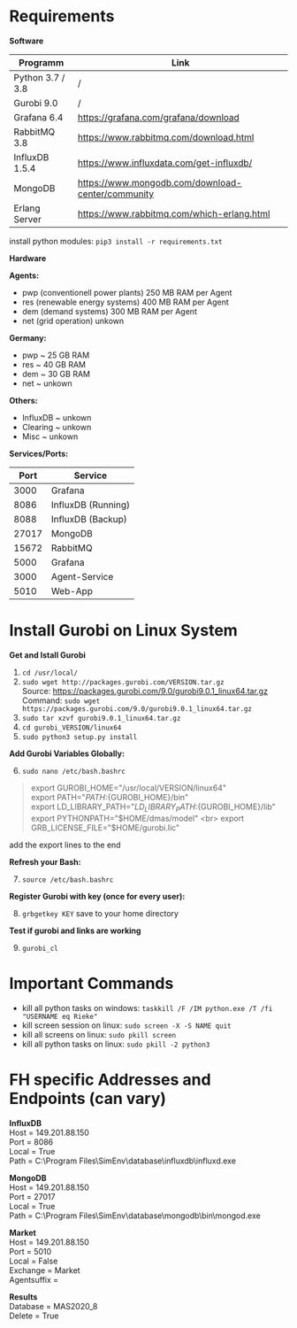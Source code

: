 # Requirements

**Software**

| Programm | Link |
| ------ | ------ |
| Python 3.7 / 3.8           | / |
| Gurobi 9.0                | / |
| Grafana 6.4               | https://grafana.com/grafana/download |
| RabbitMQ 3.8              | https://www.rabbitmq.com/download.html |
| InfluxDB 1.5.4            | https://www.influxdata.com/get-influxdb/ |
| MongoDB                   | https://www.mongodb.com/download-center/community |
| Erlang Server             | https://www.rabbitmq.com/which-erlang.html |

install python modules: `pip3 install -r requirements.txt`


**Hardware**

**Agents:**
- pwp (conventionell power plants) 250 MB RAM per Agent
- res (renewable energy systems) 400 MB RAM per Agent
- dem (demand systems) 300 MB RAM per Agent
- net (grid operation) unkown

**Germany:**
- pwp ~ 25 GB RAM 
- res ~ 40 GB RAM 
- dem ~ 30 GB RAM 
- net ~ unkown

**Others:**
- InfluxDB ~ unkown
- Clearing ~ unkown
- Misc ~ unkown


**Services/Ports:**

| Port | Service |
| ------ | ------ |
| 3000 | Grafana |
| 8086 | InfluxDB (Running)|
| 8088 | InfluxDB (Backup) |
| 27017 | MongoDB |
| 15672 | RabbitMQ |
| 5000 | Grafana |
| 3000 | Agent-Service |
| 5010 | Web-App |



# Install Gurobi on Linux System

**Get and Istall Gurobi** <br>
1. `cd /usr/local/` <br>
2. `sudo wget http://packages.gurobi.com/VERSION.tar.gz` <br>
    Source: https://packages.gurobi.com/9.0/gurobi9.0.1_linux64.tar.gz <br>
    Command:  `sudo wget https://packages.gurobi.com/9.0/gurobi9.0.1_linux64.tar.gz`
3. `sudo tar xzvf gurobi9.0.1_linux64.tar.gz` <br>
4. `cd gurobi_VERSION/linux64` <br>
5. `sudo python3 setup.py install` <br>


**Add Gurobi Variables Globally:**<br>

6. `sudo nano /etc/bash.bashrc` <br>

> export GUROBI_HOME="/usr/local/VERSION/linux64" <br>
> export PATH="${PATH}:${GUROBI_HOME}/bin" <br>
> export LD_LIBRARY_PATH="${LD_LIBRARY_PATH}:${GUROBI_HOME}/lib" <br>
> export PYTHONPATH="$HOME/dmas/model" <br>
> export GRB_LICENSE_FILE="$HOME/gurobi.lic" <br>

add the export lines to the end

**Refresh your Bash:**<br>

7. `source /etc/bash.bashrc` <br>

**Register Gurobi with key (once for every user):**<br>

8. `grbgetkey KEY` save to your home directory <br>

**Test if gurobi and links are working**

9. `gurobi_cl`

# Important Commands
- kill all python tasks on windows:  `taskkill /F /IM python.exe /T /fi "USERNAME eq Rieke"` <br>
- kill screen session on linux: `sudo screen -X -S NAME quit`<br>
- kill all screens on linux:   `sudo pkill screen`<br>
- kill all python tasks on linux: `sudo pkill -2 python3`<br>



# FH specific Addresses and Endpoints (can vary)

**InfluxDB**<br>
Host = 149.201.88.150<br>
Port = 8086<br>
Local = True<br>
Path = C:\Program Files\SimEnv\database\influxdb\influxd.exe<br>

**MongoDB**<br>
Host = 149.201.88.150<br>
Port = 27017<br>
Local = True<br>
Path = C:\Program Files\SimEnv\database\mongodb\bin\mongod.exe<br>

**Market**<br>
Host = 149.201.88.150<br>
Port = 5010<br>
Local = False<br>
Exchange = Market<br>
Agentsuffix =<br>

**Results**<br>
Database = MAS2020_8<br>
Delete = True<br>




